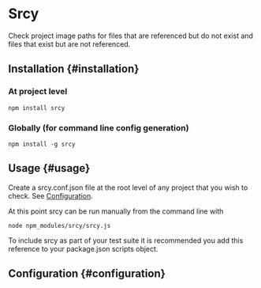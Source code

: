 Srcy
========

Check project image paths for files that are referenced but do not exist and
files that exist but are not referenced.

## Installation {#installation}

### At project level

```
npm install srcy
```

### Globally (for command line config generation)

```
npm install -g srcy
```

## Usage {#usage}

Create a srcy.conf.json file at the root level of any project that you wish to
check. See [Configuration](#configuration).

At this point srcy can be run manually from the command line with

```
node npm_modules/srcy/srcy.js
```

To include srcy as part of your test suite it is recommended you add this
reference to your package.json scripts object.

## Configuration {#configuration}
